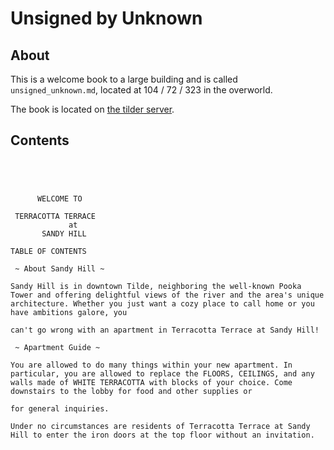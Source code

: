 # Unsigned by Unknown

## About
This is a welcome book to a large building and is called `unsigned_unknown.md`, located at 104 / 72 / 323 in the overworld.

The book is located on [the tilder server](https://mc.tildeverse.org).

## Contents
```




      WELCOME TO

 TERRACOTTA TERRACE
             at
       SANDY HILL

TABLE OF CONTENTS

 ~ About Sandy Hill ~

Sandy Hill is in downtown Tilde, neighboring the well-known Pooka Tower and offering delightful views of the river and the area's unique architecture. Whether you just want a cozy place to call home or you have ambitions galore, you

can't go wrong with an apartment in Terracotta Terrace at Sandy Hill!

 ~ Apartment Guide ~

You are allowed to do many things within your new apartment. In particular, you are allowed to replace the FLOORS, CEILINGS, and any walls made of WHITE TERRACOTTA with blocks of your choice. Come downstairs to the lobby for food and other supplies or

for general inquiries.

Under no circumstances are residents of Terracotta Terrace at Sandy Hill to enter the iron doors at the top floor without an invitation.
```